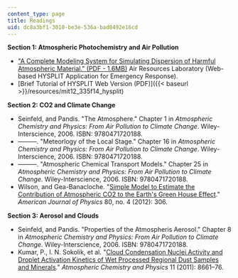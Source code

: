 ```yaml
---
content_type: page
title: Readings
uid: dc8a3bf1-3010-be3e-536a-bad8492e16cd
---
```


**Section 1: Atmospheric Photochemistry and Air Pollution**

*   ["A Complete Modeling System for Simulating Dispersion of Harmful Atmospheric Material." (PDF - 1.6MB)](http://www.arl.noaa.gov/documents/Summaries/Dispersion_HYSPLIT.pdf) Air Resources Laboratory (Web-based HYSPLIT Application for Emergency Response).
*   [Brief Tutorial of HYSPLIT Web Version (PDF)]({{< baseurl >}}/resources/mit12_335f14_hysplit)

**Section 2: CO2 and Climate Change**

*   Seinfeld, and Pandis. "The Atmosphere." Chapter 1 in _Atmospheric Chemistry and Physics: From Air Pollution to Climate Change_. Wiley-Interscience, 2006. ISBN: 9780471720188.
*   ———. "Meteorlogy of the Local Stage." Chapter 16 in _Atmospheric Chemistry and Physics: From Air Pollution to Climate Change_. Wiley-Interscience, 2006. ISBN: 9780471720188.
*   ———. "Atmospheric Chemical Transport Models." Chapter 25 in _Atmospheric Chemistry and Physics: From Air Pollution to Climate Change_. Wiley-Interscience, 2006. ISBN: 9780471720188.
*   Wilson, and Gea-Banacloche. "[Simple Model to Estimate the Contribution of Atmospheric CO2 to the Earth's Green House Effect](http://dx.doi.org/10.1119/1.3681188)." _American Journal of Physics_ 80, no. 4 (2012): 306.

**Section 3: Aerosol and Clouds**

*   Seinfeld, and Pandis. "Properties of the Atmospheris Aerosol." Chapter 8 in _Atmospheric Chemistry and Physics: From Air Pollution to Climate Change_. Wiley-Interscience, 2006. ISBN: 9780471720188.
*   Kumar, P., I. N. Sokolik, et al. "[Cloud Condensation Nuclei Activity and Droplet Activation Kinetics of Wet Processed Regional Dust Samples and Minerals](http://dx.doi.org/10.5194/acp-11-8661-2011)." _Atmospheric Chemistry and Physics_ 11 (2011): 8661–76.
